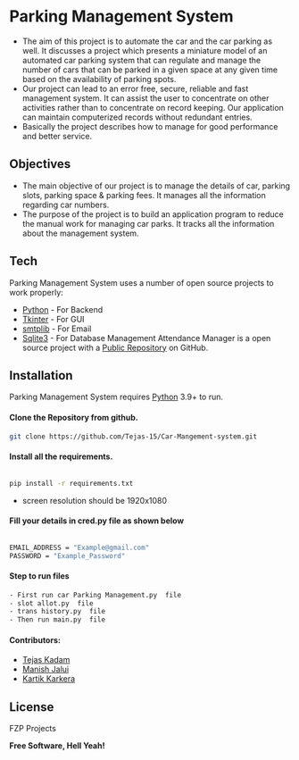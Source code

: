 # Parking Management System


- The aim of this project is to automate the car and the car parking as well. It discusses a project which presents a miniature model of an automated car parking system that can regulate and manage the number of cars that can be parked in a given space at any given time based on the availability of parking spots.
- Our project can lead to an error free, secure, reliable and fast management system. It can assist the user to concentrate on other activities rather than to concentrate on record keeping. Our application can maintain computerized records without redundant entries. 
- Basically the project describes how to manage for good performance and better service.



## Objectives
- The main objective of our project is to manage the details of car, parking slots, parking space & parking fees. It manages all the information regarding car numbers. 
- The purpose of the project is to build an application program to reduce the manual work for managing car parks. It tracks all the information about the management system.


## Tech

Parking Management System  uses a number of open source projects to work properly:

- [Python](https://www.python.org/) - For Backend
- [Tkinter](https://docs.python.org/3/library/tkinter.html) - For GUI
- [smtplib](https://docs.python.org/3/library/smtplib.html) - For Email
- [Sqlite3](https://docs.python.org/3/library/sqlite3.html) - For Database Management
Attendance Manager is a open source project with a [Public Repository](https://github.com/Tejas-15/Car-Mangement-system)
 on GitHub.

## Installation

Parking Management System requires [Python](https://www.python.org/) 3.9+ to run.

#### Clone the Repository from github.
 ```sh
git clone https://github.com/Tejas-15/Car-Mangement-system.git
```


#### Install all the requirements.

 ```sh
 
pip install -r requirements.txt

```
- screen resolution should be 1920x1080
​

#### Fill your details in cred.py file as shown below

 ```sh
 
EMAIL_ADDRESS = "Example@gmail.com" 
PASSWORD = "Example_Password"

```

#### Step to run files

 ```sh
- First run car Parking Management.py  file 
- slot allot.py  file  
- trans history.py  file 
- Then run main.py  file
```
#### Contributors:
- [Tejas Kadam](https://github.com/Tejas-15)
- [Manish Jalui](https://github.com/manishjalui11)
- [Kartik Karkera](https://github.com/Kartik11082)

## License

FZP Projects

**Free Software, Hell Yeah!**


